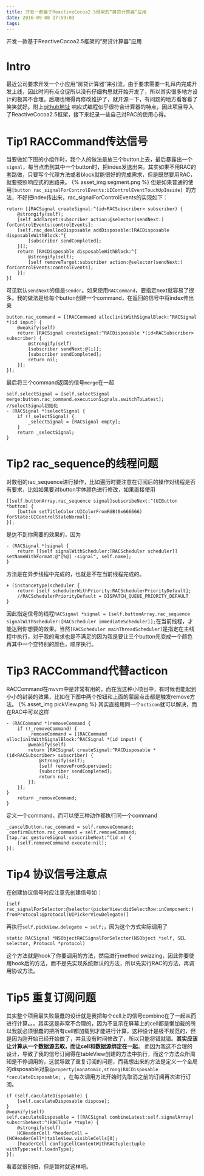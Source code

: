 ```yaml
---
title: 开发一款基于ReactiveCocoa2.5框架的“房贷计算器”应用
date: 2016-09-08 17:59:03
tags:
---
```

开发一款基于ReactiveCocoa2.5框架的“房贷计算器”应用
# Intro
最近公司要求开发一个小应用“房贷计算器”来引流，由于要求需要一礼拜内完成开发上线，因此时间有点仓促所以没有仔细构思就开始开发了，所以其实很多地方设计的极其不合理，后期也懒得再修改维护了，就开源一下，有问题的地方看客看了笑笑就好。附上[github地址](https://github.com/gxq93/HouseloanCalculator)
响应式编程似乎很符合计算器的特点，因此项目导入了ReactiveCocoa2.5框架，接下来纪录一些自己对RAC的使用心得。
# Tip1 RACCommand传达信号
当要做如下图的小组件时，我个人的做法是放三个button上去，最后暴露出一个`signal`，每当点击到其中一个button时，把index发送出来。其实如果不用RAC的套路做，只要写个代理方法或者block就能很好的完成需求，但是既然要用RAC，就要按照响应式的思路来。
{% asset_img segment.png %}
但是如果普通的使用``[button rac_signalForControlEvents:UIControlEventTouchUpInside]
``的方法，不好把index传出来，rac_signalForControlEvents的实现如下：
``` objc
return [[RACSignal createSignal:^(id<RACSubscriber> subscriber) {
    @strongify(self);
    [self addTarget:subscriber action:@selector(sendNext:) forControlEvents:controlEvents];
    [self.rac_deallocDisposable addDisposable:[RACDisposable disposableWithBlock:^{
        [subscriber sendCompleted];
    }]];
    return [RACDisposable disposableWithBlock:^{
        @strongify(self);
        [self removeTarget:subscriber action:@selector(sendNext:) forControlEvents:controlEvents];
    }];
}]
```
可见默认``sendNext``的值是``sender``。如果使用``RACCommand``，要指定next就容易了很多。我的做法是给每个button创建一个command，在返回的信号中将index传出来
``` objc
button.rac_command = [[RACCommand alloc]initWithSignalBlock:^RACSignal *(id input) {
    @weakify(self)
    return [RACSignal createSignal:^RACDisposable *(id<RACSubscriber> subscriber) {
        @strongify(self)
        [subscriber sendNext:@(i)];
        [subscriber sendCompleted];
        return nil;
    }];
}];
```
最后将三个command返回的信号``merge``在一起
``` objc
self.selectSignal = [self.selectSignal merge:button.rac_command.executionSignals.switchToLatest];
//selectSignal初始化
- (RACSignal *)selectSignal {
    if (!_selectSignal) {
        _selectSignal = [RACSignal empty];
    }
    return _selectSignal;
}
```
# Tip2 rac_sequence的线程问题
对数组的rac_sequence进行操作，比如遍历时要注意在订阅后的操作对线程是否有要求，比如如果要对button字体颜色进行修改，如果直接使用
``` objc
[[self.buttonArray.rac_sequence signal]subscribeNext:^(UIButton *button) {
    [button setTitleColor:UIColorFromRGB(0x666666) forState:UIControlStateNormal];
}];
```
是达不到你需要的效果的，因为
``` objc
- (RACSignal *)signal {
    return [[self signalWithScheduler:[RACScheduler scheduler]] setNameWithFormat:@"[%@] -signal", self.name];
}
```
方法是在异步线程中完成的，也就是不在当前线程完成的。
``` objc
+ (instancetype)scheduler {
    return [self schedulerWithPriority:RACSchedulerPriorityDefault];
    //RACSchedulerPriorityDefault = DISPATCH_QUEUE_PRIORITY_DEFAULT
}
```
因此指定信号的线程``RACSignal *signal = [self.buttonArray.rac_sequence signalWithScheduler:[RACScheduler immediateScheduler]];``在当前线程，才能达到你想要的效果。当然``[RACScheduler mainThreadScheduler]``是指定在主线程中执行，对于我的需求也是不满足的因为我是要让三个button先变成一个颜色再其中一个变特别的颜色，顺序执行。
# Tip3 RACCommand代替acticon
RACCommand在mvvm中是非常有用的，而在我这种小项目中，有时候也能起到小小的封装的效果，比如在下图中两个按钮和上面的蒙层点击都是触发remove方法。
{% asset_img pickView.png %}
其实直接用同一个``acticon``就可以解决，而在RAC中可以这样
``` objc 
- (RACCommand *)removeCommand {
    if (!_removeCommand) {
        _removeCommand = [[RACCommand alloc]initWithSignalBlock:^RACSignal *(id input) {
        @weakify(self)
        return [RACSignal createSignal:^RACDisposable *(id<RACSubscriber> subscriber) {
            @strongify(self);
            [self removeFromSuperview];
            [subscriber sendCompleted];
            return nil;
        }];
    }];
}
    return _removeCommand;
}
```
定义一个command，而可以使三种动作都执行同一个command
```objc
_cancelButton.rac_command = self.removeCommand;
_confirmButton.rac_command = self.removeCommand;
[tap.rac_gestureSignal subscribeNext:^(id x) {
    [self.removeCommand execute:nil];
}];
```
# Tip4 协议信号注意点
在创建协议信号时应注意先创建信号如：
``` objc
[self rac_signalForSelector:@selector(pickerView:didSelectRow:inComponent:) fromProtocol:@protocol(UIPickerViewDelegate)]
```
再执行``self.pickView.delegate = self;``，因为这个方式实际调用了
``` objc
static RACSignal *NSObjectRACSignalForSelector(NSObject *self, SEL selector, Protocol *protocol)
```
这个方法就是hook了你要调用的方法，然后进行method swizzing，因此你要使用hook后的方法，而不是先实现系统默认的方法，所以先实行RAC的方法，再调用协议方法。
# Tip5 重复订阅问题
其实整个项目最失败最蠢的设计就是我把每个cell上的信号combine在了一起从而进行计算。。。其实这是非常不合理的，因为不显示在屏幕上的cell都是懒加载的所以我就必须很蠢的把所有cell都加载到才能进行计算，这种设计是极不规范的，但是因为刚开始已经开始做了，并且没有时间修改了，所以只能将错就错。**其实应该让计算从一个数据源去取，而让cell和数据源绑定在一起**。
而因为我这不合理的设计，导致了我的信号订阅得在tableView创建的方法中执行，而这个方法众所周知是不停调用的，这就导致了重复订阅的问题，而我想出来的方法是定义一个全局的disposable对象``@property(nonatomic,strong)RACDisposable *caculateDisposable;
``，在每次调用方法开始时先取消之前的订阅再次进行订阅。
``` objc 
if (self.caculateDisposable) {
    [self.caculateDisposable dispose];
}
@weakify(self)
self.caculateDisposable = [[RACSignal combineLatest:self.signalArray] subscribeNext:^(RACTuple *tuple) {
    @strongify(self)
    HCHeaderCell *headerCell = (HCHeaderCell*)tableView.visibleCells[0];
    [headerCell configCellContentWithRACTuple:tuple withType:self.loadnType];
}];
```
看着就很别扭，但是暂时就这样吧。
